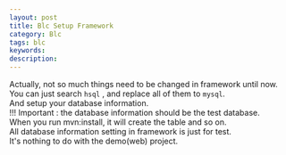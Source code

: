 ```yaml
---
layout: post
title: Blc Setup Framework
category: Blc
tags: blc
keywords:
description:
---
```

  
Actually, not so much things need to be changed in framework until now.  
You can just search `hsql` , and replace all of them to `mysql`.  
And setup your database information.  
!!! Important : the database information should be the test database.  
When you run mvn:install, it will create the table and so on.  
All database information setting in framework is just for test.  
It's nothing to do with the demo(web) project.  